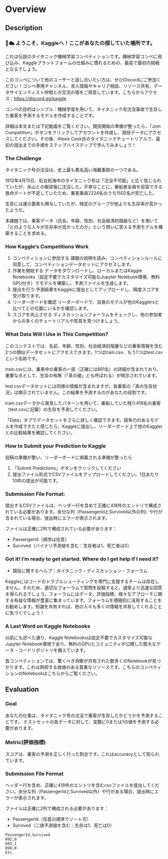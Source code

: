 
# Overview
## Description
### 👋🛳️ ようこそ、Kaggleへ！ここがあなたの探していた場所です。
これは伝説のタイタニック機械学習コンペティションです。機械学習コンペに飛び込み、Kaggleプラットフォームの仕組みに慣れるための、最高で最初の挑戦となるでしょう。

このコンペについて他のユーザーと話し合いたい方は、ぜひDiscordにご参加ください！コンペ専用チャンネル、求人情報やキャリア相談、リソース共有、データサイエンティスト仲間との交流の場をご用意しています。こちらからアクセス：https://discord.gg/kaggle

コンペの目的はシンプル：機械学習を用いて、タイタニック号沈没事故で生存した乗客を予測するモデルを作成することです。

詳細は本文または下記動画をご覧ください。競技開始の準備が整ったら、「Join Competition」ボタンをクリックしてアカウントを作成し、競技データにアクセスしてください。その後、Alexis Cook氏のタイタニックチュートリアルで、最初の提出までの手順をステップバイステップで学んでみましょう！

### The Challenge
タイタニック号の沈没は、史上最も悪名高い海難事故の一つである。

1912年4月15日、処女航海中のタイタニック号は「沈没不可能」と広く信じられていたが、氷山との衝突後に沈没した。不幸なことに、乗船者全員を収容できる救命ボートが不足していたため、乗客乗員2224名のうち1502名が死亡した。

生存には運の要素も関与していたが、特定のグループが他よりも生存率が高かったようだ。

本課題では、乗客データ（氏名、年齢、性別、社会経済的階級など）を用いて「どのような人々が生存率が高かったのか」という問いに答える予測モデルを構築することを求める。

### How Kaggle’s Competitions Work
1. コンペティションに参加する
課題の説明を読み、コンペティションルールに同意して、コンペティションデータセットにアクセスします。
1. 作業を開始する
データをダウンロードし、ローカルまたはKaggle Notebooks（設定不要でカスタマイズ可能なJupyter Notebook環境、無料GPU付き）でモデルを構築し、予測ファイルを生成します。
1. 提出を行う
予測結果をKaggleに提出としてアップロードし、精度スコアを受け取ります。
1. リーダーボードを確認
リーダーボードで、自身のモデルが他のKagglersと比べてどの位置にいるかを確認します。
1. スコアを向上させる
ディスカッションフォーラムをチェックし、他の参加者からの多くのチュートリアルや知見を見つけましょう。

### What Data Will I Use in This Competition?
このコンテストでは、名前、年齢、性別、社会経済的階層などの乗客情報を含む2つの類似データセットにアクセスできます。1つはtrain.csv、もう1つはtest.csvという名称です。

train.csvには、乗車中の乗客の一部（正確には891名）の詳細が含まれており、重要な点として、生存の有無（「真の値」とも呼ばれる）が明示されています。

test.csvデータセットには同様の情報が含まれますが、各乗客の「真の生存状況」は開示されていません。この結果を予測するのがあなたの役割です。

train.csvデータから発見したパターンを用いて、乗船していた残り418名の乗客（test.csvに記載）の生存を予測してください。

「Data」タブでデータセットをさらに詳しく確認できます。競争力のあるモデルを作成できたと感じたら、Kaggleに提出し、リーダーボード上で他のKagglerとの比較結果を確認してください。

### How to Submit your Prediction to Kaggle
投稿の準備が整い、リーダーボードに掲載される準備が整ったら
1. 「Submit Predictions」ボタンをクリックしてください
2. 提出ファイル形式でCSVファイルをアップロードしてください。1日あたり10件の提出が可能です。

### Submission File Format:
提出するCSVファイルは、ヘッダー行を含めて正確に418件のエントリで構成されている必要があります。余分な列（PassengerIdとSurvived以外の列）や行が含まれている場合、提出時にエラーが表示されます。

ファイルは正確に2列で構成されている必要があります：

- PassengerId（順序は任意）
- Survived（バイナリ予測値を含む：生存者は1、死亡者は0）

### Got it! I’m ready to get started. Where do I get help if I need it?
- 競技に関するヘルプ：タイタニック・ディスカッション・フォーラム

Kaggleにはコードのトラブルシューティングを専門に支援するチームは存在しません。そのため、適切なフォーラムで質問を投稿すると、通常より迅速な回答を得られるでしょう。フォーラムにはデータ、評価指標、様々なアプローチに関する有益な情報が豊富に集まっています。フォーラムを積極的に活用することをお勧めします。知識を共有すれば、他の人々も多くの情報を共有してくれることに気づくでしょう！

### A Last Word on Kaggle Notebooks
以前にも述べた通り、Kaggle Notebooksは設定不要でカスタマイズ可能なJupyter Notebook環境であり、無料のGPUとコミュニティが公開した膨大なデータ・コードリポジトリを備えています。

各コンペティションでは、驚くべき洞察が共有された数多くのNotebookが見つかります。これは熟知する価値のある貴重なリソースです。こちらのコンペティションのNotebookはこちらからご覧ください。

## Evaluation
### Goal
あなたの仕事は、タイタニック号の沈没で乗客が生存したかどうかを予測することです。
テストセットの各データに対して、変数に0または1の値を予測する必要があります。

### Metric(評価指標)
スコアは、乗客の予測を正しく行った割合です。これはaccuracyとして知られています。

### Submission File Format
ヘッダー行を含め、正確に418件のエントリを含むcsvファイルを提出してください。余分な列（PassengerIdとSurvived以外）や行がある場合、提出時にエラーが表示されます。

ファイルは正確に2列で構成される必要があります：

- PassengerId（任意の順序でソート可）
- Survived（二値予測値を含む：生存は1、死亡は0）
```
PassengerId,Survived
892,0
893,1
894,0
Etc.
```
